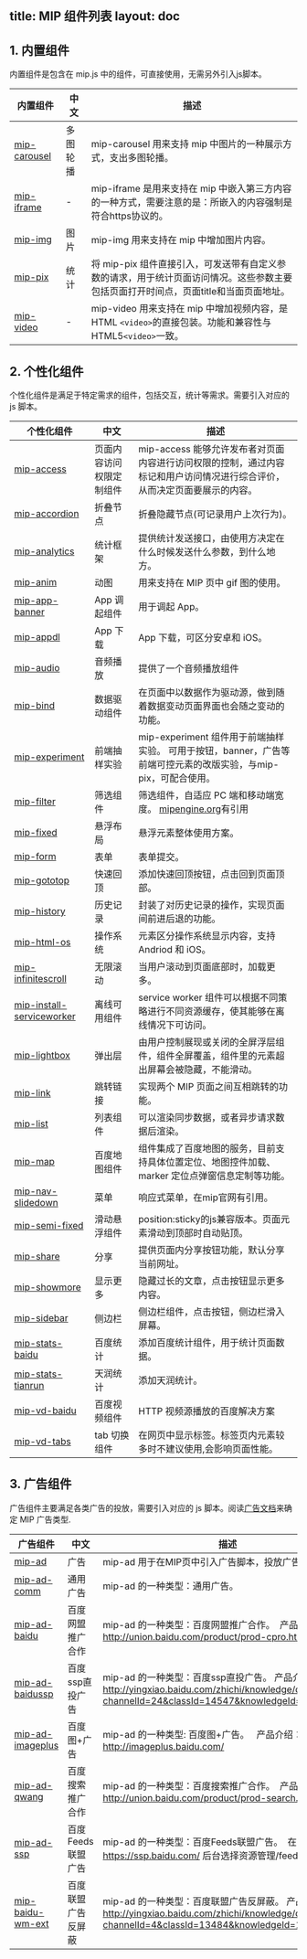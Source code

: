title: MIP 组件列表
layout: doc
---

## 1. 内置组件

内置组件是包含在 mip.js 中的组件，可直接使用，无需另外引入js脚本。

<span class="minw-125">内置组件</span>|<span class="minw-60">中文</span>|描述
----|----|----
[mip-carousel](/examples/mip/mip-carousel.html) | 多图轮播|mip-carousel 用来支持 mip 中图片的一种展示方式，支出多图轮播。
[mip-iframe](/examples/mip/mip-iframe.html) | -|mip-iframe 是用来支持在 mip 中嵌入第三方内容的一种方式，需要注意的是：所嵌入的内容强制是符合https协议的。
[mip-img](/examples/mip/mip-img.html) | 图片|mip-img 用来支持在 mip 中增加图片内容。
[mip-pix](/examples/mip/mip-pix.html) | 统计|将 mip-pix 组件直接引入，可发送带有自定义参数的请求，用于统计页面访问情况。这些参数主要包括页面打开时间点，页面title和当面页面地址。
[mip-video](/examples/mip/mip-video.html) | -|mip-video 用来支持在 mip 中增加视频内容，是HTML `<video>`的直接包装。功能和兼容性与HTML5`<video>`一致。

## 2. 个性化组件

个性化组件是满足于特定需求的组件，包括交互，统计等需求。需要引入对应的 js 脚本。

<span class="minw-125">个性化组件</span>|<span class="minw-60">中文</span>|描述
----|----|----
[mip-access](/examples/mip-extensions/mip-access.html) |页面内容访问权限定制组件|mip-access 能够允许发布者对页面内容进行访问权限的控制，通过内容标记和用户访问情况进行综合评价，从而决定页面要展示的内容。
[mip-accordion](/examples/mip-extensions/mip-accordion.html) |折叠节点|折叠隐藏节点(可记录用户上次行为)。
[mip-analytics](/examples/mip-extensions/mip-analytics.html) |统计框架|提供统计发送接口，由使用方决定在什么时候发送什么参数，到什么地方。
[mip-anim](/examples/mip-extensions/mip-anim.html) |动图|用来支持在 MIP 页中 gif 图的使用。
[mip-app-banner](/examples/mip-extensions/mip-app-banner.html) |App 调起组件|用于调起 App。
[mip-appdl](/examples/mip-extensions/mip-appdl.html) |App 下载|App 下载，可区分安卓和 iOS。
[mip-audio](/examples/mip-extensions/mip-audio.html) |音频播放|提供了一个音频播放组件
[mip-bind](/examples/mip-extensions/mip-bind.html) |数据驱动组件|在页面中以数据作为驱动源，做到随着数据变动页面界面也会随之变动的功能。
[mip-experiment](/examples/mip-extensions/mip-experiment.html) |前端抽样实验|mip-experiment 组件用于前端抽样实验。  可用于按钮，banner，广告等前端可控元素的改版实验，与mip-pix，可配合使用。
[mip-filter](/examples/mip-extensions/mip-filter.html) |筛选组件|筛选组件，自适应 PC 端和移动端宽度。 [mipengine.org](https://www.mipengine.org/timeline.html)有引用
[mip-fixed](/examples/mip-extensions/mip-fixed.html) |悬浮布局|悬浮元素整体使用方案。
[mip-form](/examples/mip-extensions/mip-form.html) |表单|表单提交。
[mip-gototop](/examples/mip-extensions/mip-gototop.html) |快速回顶|添加快速回顶按钮，点击回到页面顶部。
[mip-history](/examples/mip-extensions/mip-history.html) |历史记录|封装了对历史记录的操作，实现页面间前进后退的功能。
[mip-html-os](/examples/mip-extensions/mip-html-os.html) |操作系统|元素区分操作系统显示内容，支持 Andriod 和 iOS。
[mip-infinitescroll](/examples/mip-extensions/mip-infinitescroll.html) |无限滚动|当用户滚动到页面底部时，加载更多。
[mip-install-serviceworker](/examples/mip-extensions/mip-install-serviceworker.html) |离线可用组件|service worker 组件可以根据不同策略进行不同资源缓存，使其能够在离线情况下可访问。
[mip-lightbox](/examples/mip-extensions/mip-lightbox.html) |弹出层|由用户控制展现或关闭的全屏浮层组件，组件全屏覆盖，组件里的元素超出屏幕会被隐藏，不能滑动。
[mip-link](/examples/mip-extensions/mip-link.html) |跳转链接|实现两个 MIP 页面之间互相跳转的功能。
[mip-list](/examples/mip-extensions/mip-list.html) |列表组件|可以渲染同步数据，或者异步请求数据后渲染。
[mip-map](/examples/mip-extensions/mip-map.html) |百度地图组件|组件集成了百度地图的服务，目前支持具体位置定位、地图控件加载、marker 定位点弹窗信息定制等功能。
[mip-nav-slidedown](/examples/mip-extensions/mip-nav-slidedown.html) |菜单|响应式菜单，在mip官网有引用。
[mip-semi-fixed](/examples/mip-extensions/mip-semi-fixed.html) |滑动悬浮组件 |position:sticky的js兼容版本。页面元素滑动到顶部时自动贴顶。
[mip-share](/examples/mip-extensions/mip-share.html) |分享|提供页面内分享按钮功能，默认分享当前网址。
[mip-showmore](/examples/mip-extensions/mip-showmore.html) |显示更多|隐藏过长的文章，点击按钮显示更多内容。
[mip-sidebar](/examples/mip-extensions/mip-sidebar.html) |侧边栏|侧边栏组件，点击按钮，侧边栏滑入屏幕。
[mip-stats-baidu](/examples/mip-extensions/mip-stats-baidu.html) |百度统计|添加百度统计组件，用于统计页面数据。
[mip-stats-tianrun](/examples/mip-extensions/mip-stats-tianrun.html) |天润统计|添加天润统计。
[mip-vd-baidu](/examples/mip-extensions/mip-vd-baidu.html) | 百度视频组件 | HTTP 视频源播放的百度解决方案
[mip-vd-tabs](/examples/mip-extensions/mip-vd-tabs.html) |tab 切换组件|在网页中显示标签。标签页内元素较多时不建议使用,会影响页面性能。

## 3. 广告组件

广告组件主要满足各类广告的投放，需要引入对应的 js 脚本。阅读[广告文档](/examples/mip-ad/mip-ad.html)来确定 MIP 广告类型.

<span class="minw-125">广告组件</span>|<span class="minw-60">中文</span>|描述
----|----|----
[mip-ad](/examples/mip-ad/mip-ad.html) | 广告|mip-ad 用于在MIP页中引入广告脚本，投放广告。
[mip-ad-comm](/examples/mip-ad/mip-ad-comm.html) | 通用广告|mip-ad 的一种类型：通用广告。
[mip-ad-baidu](/examples/mip-ad/mip-ad-baidu.html) | 百度网盟推广合作|mip-ad 的一种类型：百度网盟推广合作。  产品介绍：http://union.baidu.com/product/prod-cpro.html
[mip-ad-baidussp](/examples/mip-ad/mip-ad-baidussp.html) | 百度ssp直投广告|mip-ad 的一种类型：百度ssp直投广告。  产品介绍：http://yingxiao.baidu.com/zhichi/knowledge/detail.action?channelId=24&classId=14547&knowledgeId=14745
[mip-ad-imageplus](/examples/mip-ad/mip-ad-imageplus.html) | 百度图+广告|mip-ad 的一种类型: 百度图+广告。   产品介绍：http://imageplus.baidu.com/
[mip-ad-qwang](/examples/mip-ad/mip-ad-qwang.html) | 百度搜索推广合作|mip-ad 的一种类型：百度搜索推广合作。  产品介绍：http://union.baidu.com/product/prod-search.html
[mip-ad-ssp](/examples/mip-ad/mip-ad-ssp.html) | 百度Feeds联盟广告|mip-ad 的一种类型：百度Feeds联盟广告。  在 https://ssp.baidu.com/ 后台选择资源管理/feeds联盟接入。
[mip-baidu-wm-ext](/examples/mip-ad/mip-baidu-wm-ext.html) | 百度联盟广告反屏蔽|mip-ad 的一种类型：百度联盟广告反屏蔽。  产品介绍：http://yingxiao.baidu.com/zhichi/knowledge/detail.action?channelId=4&classId=13484&knowledgeId=15198
